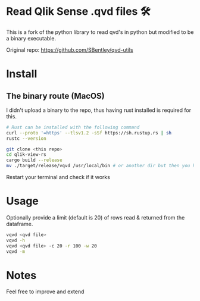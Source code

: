 # Read Qlik Sense .qvd files 🛠

This is a fork of the python library to read qvd's in python but modified to be a binary executable.

Original repo: https://github.com/SBentley/qvd-utils


# Install
## The binary route (MacOS)
I didn't upload a binary to the repo, thus having rust installed is required for this.
```bash
# Rust can be installed with the following command
curl --proto '=https' --tlsv1.2 -sSf https://sh.rustup.rs | sh
rustc --version
```

```bash
git clone <this repo>
cd qlik-view-rs
cargo build --release
mv ./target/release/vqvd /usr/local/bin # or another dir but then you have to add that dir in your /etc/paths which requires admin permissions
```
Restart your terminal and check if it works

# Usage
Optionally provide a limit (default is 20) of rows read & returned from the dataframe.
```bash
vqvd <qvd file>
vqvd -h
vqvd <qvd file> -c 20 -r 100 -w 20
vqvd -m
```

# Notes
Feel free to improve and extend 
